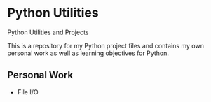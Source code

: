# Python Utilities
Python Utilities and Projects

This is a repository for my Python project files and contains my own personal work as well as learning objectives for Python.

## Personal Work
- File I/O
